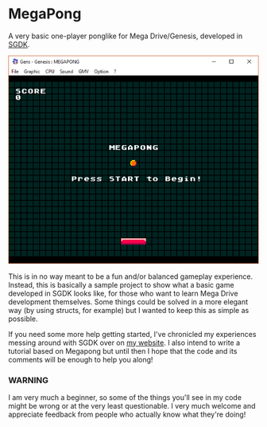 # MegaPong
A very basic one-player ponglike for Mega Drive/Genesis, developed in [SGDK](https://github.com/Stephane-D/SGDK).

![alt text](https://raw.githubusercontent.com/And-0/MegaPong/master/screenshot.png)

This is in no way meant to be a fun and/or balanced gameplay experience. Instead, this is basically a sample project to show what a basic game developed in SGDK looks like, for those who want to learn Mega Drive development themselves. Some things could be solved in a more elegant way (by using structs, for example) but I wanted to keep this as simple as possible.

If you need some more help getting started, I've chronicled my experiences messing around with SGDK over on [my website](http://www.ohsat.com/post/adventures-in-mega-drive-coding-part-1/). I also intend to write a tutorial based on Megapong but until then I hope that the code and its comments will be enough to help you along!



### WARNING
I am very much a beginner, so some of the things you'll see in my code might be wrong or at the very least questionable. I very much welcome and appreciate feedback from people who actually know what they're doing!